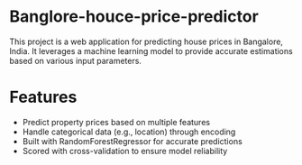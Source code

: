 # Banglore-houce-price-predictor
This project is a web application for predicting house prices in Bangalore, India. It leverages a machine learning model to provide accurate estimations based on various input parameters.

# Features 
- Predict property prices based on multiple features
- Handle categorical data (e.g., location) through encoding
- Built with RandomForestRegressor for accurate predictions
- Scored with cross-validation to ensure model reliability
